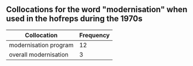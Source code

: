 ## Collocations for the word "modernisation" when used in the hofreps during the 1970s

| Collocation | Frequency |
|--------------|----------------|
|modernisation program|12|
|overall modernisation|3|
